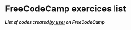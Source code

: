 <h1>FreeCodeCamp exercices list</h1>

<h5>List of codes created <a href="https://www.freecodecamp.com/lisashiphrah">by user</a> on FreeCodeCamp</h5>
